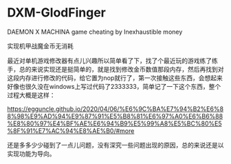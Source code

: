 # DXM-GlodFinger
DAEMON X MACHINA game cheating by Inexhaustible money

实现机甲战魔金币无消耗

最近对单机游戏修改器有点儿兴趣所以简单看了下，找了个最近玩的游戏练了练手，总的来说实现还是挺简单的，就是找到修改金币数值那段内存，然后再找到对这段内存进行修改的代码，给它置为nop就行了，第一次接触这些东西，会想起来好像也很久没在windows上写过代码了2333333，简单记了一下这个东西，整个过程大概是这样：

https://egguncle.github.io/2020/04/06/%E6%9C%BA%E7%94%B2%E6%88%98%E9%AD%94%E9%87%91%E5%B8%81%E6%97%A0%E6%B6%88%E8%80%97%E4%BF%AE%E6%94%B9%E5%99%A8%E5%BC%80%E5%8F%91%E7%AC%94%E8%AE%B0/#more

还是多多少少碰到了一点儿问题，没有深究一些问题出现的原因，总的来说还是以实现功能为导向。
